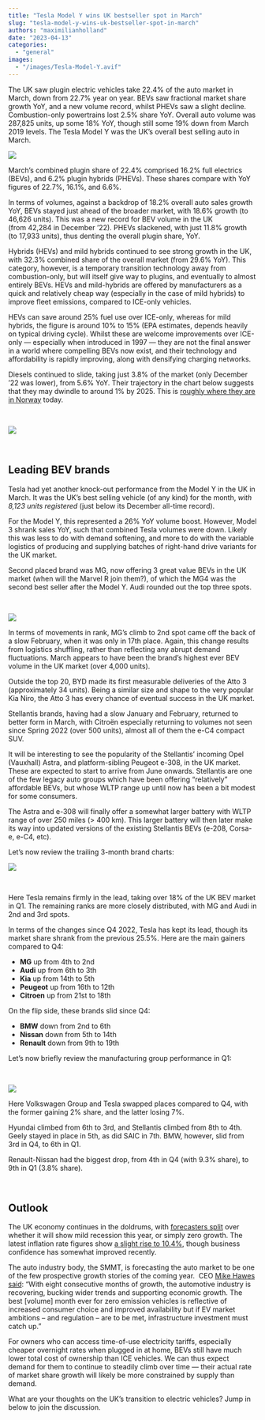 ```yaml
---
title: "Tesla Model Y wins UK bestseller spot in March"
slug: "tesla-model-y-wins-uk-bestseller-spot-in-march"
authors: "maximilianholland"
date: "2023-04-13"
categories: 
  - "general"
images: 
  - "/images/Tesla-Model-Y.avif"
---
```


The UK saw plugin electric vehicles take 22.4% of the auto market in March, down from 22.7% year on year. BEVs saw fractional market share growth YoY, and a new volume record, whilst PHEVs saw a slight decline. Combustion-only powertrains lost 2.5% share YoY. Overall auto volume was 287,825 units, up some 18% YoY, though still some 19% down from March 2019 levels. The Tesla Model Y was the UK’s overall best selling auto in March.

![](ev-sales-images/2023-03-UK-Passenger-Auto-Registrations.avif)

March’s combined plugin share of 22.4% comprised 16.2% full electrics (BEVs), and 6.2% plugin hybrids (PHEVs). These shares compare with YoY figures of 22.7%, 16.1%, and 6.6%.

In terms of volumes, against a backdrop of 18.2% overall auto sales growth YoY, BEVs stayed just ahead of the broader market, with 18.6% growth (to 46,626 units). This was a new record for BEV volume in the UK (from 42,284 in December ’22). PHEVs slackened, with just 11.8% growth (to 17,933 units), thus denting the overall plugin share, YoY.

Hybrids (HEVs) and mild hybrids continued to see strong growth in the UK, with 32.3% combined share of the overall market (from 29.6% YoY). This category, however, is a temporary transition technology away from combustion-only, but will itself give way to plugins, and eventually to almost entirely BEVs. HEVs and mild-hybrids are offered by manufacturers as a quick and relatively cheap way (especially in the case of mild hybrids) to improve fleet emissions, compared to ICE-only vehicles.

HEVs can save around 25% fuel use over ICE-only, whereas for mild hybrids, the figure is around 10% to 15% (EPA estimates, depends heavily on typical driving cycle). Whilst these are welcome improvements over ICE-only — especially when introduced in 1997 — they are not the final answer in a world where compelling BEVs now exist, and their technology and affordability is rapidly improving, along with densifying charging networks.

Diesels continued to slide, taking just 3.8% of the market (only December ’22 was lower), from 5.6% YoY. Their trajectory in the chart below suggests that they may dwindle to around 1% by 2025. This is [roughly where they are in Norway](/2023/04/08/tesla-model-y-continues-to-lead-auto-sales-in-norway/) today.

 

![](ev-sales-images/2023-03-UK-Monthly-Powertrain-Market-Share.avif)

 

## Leading BEV brands

Tesla had yet another knock-out performance from the Model Y in the UK in March. It was the UK’s best selling vehicle (of any kind) for the month, _with 8,123 units registered_ (just below its December all-time record).

For the Model Y, this represented a 26% YoY volume boost. However, Model 3 shrank sales YoY, such that combined Tesla volumes were down. Likely this was less to do with demand softening, and more to do with the variable logistics of producing and supplying batches of right-hand drive variants for the UK market.

Second placed brand was MG, now offering 3 great value BEVs in the UK market (when will the Marvel R join them?), of which the MG4 was the second best seller after the Model Y. Audi rounded out the top three spots.

 

![](ev-sales-images/2023-03-UK-BEV-Brand-_-Est.avif)

In terms of movements in rank, MG’s climb to 2nd spot came off the back of a slow February, when it was only in 17th place. Again, this change results from logistics shuffling, rather than reflecting any abrupt demand fluctuations. March appears to have been the brand’s highest ever BEV volume in the UK market (over 4,000 units).

Outside the top 20, BYD made its first measurable deliveries of the Atto 3 (approximately 34 units). Being a similar size and shape to the very popular Kia Niro, the Atto 3 has every chance of eventual success in the UK market.

Stellantis brands, having had a slow January and February, returned to better form in March, with Citroën especially returning to volumes not seen since Spring 2022 (over 500 units), almost all of them the e-C4 compact SUV.

It will be interesting to see the popularity of the Stellantis’ incoming Opel (Vauxhall) Astra, and platform-sibling Peugeot e-308, in the UK market. These are expected to start to arrive from June onwards. Stellantis are one of the few legacy auto groups which have been offering “relatively” affordable BEVs, but whose WLTP range up until now has been a bit modest for some consumers.

The Astra and e-308 will finally offer a somewhat larger battery with WLTP range of over 250 miles (> 400 km). This larger battery will then later make its way into updated versions of the existing Stellantis BEVs (e-208, Corsa-e, e-C4, etc).

Let’s now review the trailing 3-month brand charts:

![](ev-sales-images/2023-03-UK-BEV-Brand-_-Est.-Trailing-Qtr.avif)

 

Here Tesla remains firmly in the lead, taking over 18% of the UK BEV market in Q1. The remaining ranks are more closely distributed, with MG and Audi in 2nd and 3rd spots.

In terms of the changes since Q4 2022, Tesla has kept its lead, though its market share shrank from the previous 25.5%. Here are the main gainers compared to Q4:

- **MG** up from 4th to 2nd
- **Audi** up from 6th to 3th
- **Kia** up from 14th to 5th
- **Peugeot** up from 16th to 12th
- **Citroen** up from 21st to 18th

On the flip side, these brands slid since Q4:

- **BMW** down from 2nd to 6th
- **Nissan** down from 5th to 14th
- **Renault** down from 9th to 19th

Let’s now briefly review the manufacturing group performance in Q1:

 

![](ev-sales-images/2023-03-UK-BEV-Group-_-Est.-Trailing-Qtr.avif)

Here Volkswagen Group and Tesla swapped places compared to Q4, with the former gaining 2% share, and the latter losing 7%.

Hyundai climbed from 6th to 3rd, and Stellantis climbed from 8th to 4th. Geely stayed in place in 5th, as did SAIC in 7th. BMW, however, slid from 3rd in Q4, to 6th in Q1.

Renault-Nissan had the biggest drop, from 4th in Q4 (with 9.3% share), to 9th in Q1 (3.8% share).

 

## Outlook

The UK economy continues in the doldrums, with [forecasters split](https://www.reuters.com/world/uk/uk-economy-grows-q4-avoids-recession-ons-2023-03-31/) over whether it will show mild recession this year, or simply zero growth. The latest inflation rate figures show [a slight rise to 10.4%](https://tradingeconomics.com/united-kingdom/indicators), though business confidence has somewhat improved recently.

The auto industry body, the SMMT, is forecasting the auto market to be one of the few prospective growth stories of the coming year.  CEO [Mike Hawes said](https://www.smmt.co.uk/2023/04/march-new-car-market-continues-recovery-with-eighth-month-of-growth/): “With eight consecutive months of growth, the automotive industry is recovering, bucking wider trends and supporting economic growth. The best \[volume\] month ever for zero emission vehicles is reflective of increased consumer choice and improved availability but if EV market ambitions – and regulation – are to be met, infrastructure investment must catch up.”

For owners who can access time-of-use electricity tariffs, especially cheaper overnight rates when plugged in at home, BEVs still have much lower total cost of ownership than ICE vehicles. We can thus expect demand for them to continue to steadily climb over time — their actual rate of market share growth will likely be more constrained by supply than demand.

What are your thoughts on the UK’s transition to electric vehicles? Jump in below to join the discussion.
